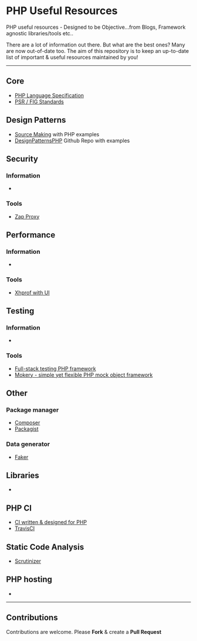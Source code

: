 # PHP Useful Resources

PHP useful resources - Designed to be Objective...from Blogs, Framework agnostic libraries/tools etc..

There are a lot of information out there. But what are the best ones? Many are now out-of-date too. The aim of this repository is to keep an up-to-date list of important & useful resources maintained by you!

---

## Core

* [PHP Language Specification](https://github.com/php/php-langspec)
* [PSR / FIG Standards](https://github.com/php-fig/fig-standards)

## Design Patterns

* [Source Making](http://sourcemaking.com/design_patterns) with PHP examples
* [DesignPatternsPHP](https://github.com/domnikl/DesignPatternsPHP) Github Repo with examples

## Security

### Information

*

### Tools

* [Zap Proxy](https://www.owasp.org/index.php/OWASP_Zed_Attack_Proxy_Project)

## Performance

### Information

*

### Tools

* [Xhprof with UI](https://github.com/phacility/xhprof)

## Testing

### Information

*

### Tools

* [Full-stack testing PHP framework](https://github.com/Codeception/Codeception)
* [Mokery - simple yet flexible PHP mock object framework](https://github.com/padraic/mockery)

## Other

### Package manager

* [Composer](https://getcomposer.org)
* [Packagist](https://packagist.org)
 
### Data generator

* [Faker](https://github.com/fzaninotto/Faker)

## Libraries

* 

## PHP CI

* [CI written & designed for PHP](https://www.phptesting.org)
* [TravisCI](http://docs.travis-ci.com/user/languages/php/)
 
## Static Code Analysis

* [Scrutinizer](https://scrutinizer-ci.com)

## PHP hosting

* 

---

## Contributions

Contributions are welcome. Please **Fork** & create a **Pull Request**
